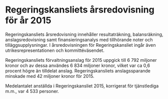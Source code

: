 # Regeringskansliets årsredovisning för år 2015

Regeringskansliets årsredovisning innehåller resultaträkning, balansräkning, anslagsredovisning samt finansieringsanalys med tillhörande noter och tilläggsupplysningar. I årsredovisningen för Regeringskansliet ingår även utrikesrepresentationen och kommittéväsendet.


Regeringskansliets förvaltningsanslag för 2015 uppgick till 6 792 miljoner kronor och av dessa användes 6 834 miljoner kronor, vilket var ca 0,6 procent högre än tilldelat anslag. Regeringskansliets anslagssparande minskade med 42 miljoner kronor för 2015\.

Medelantalet anställda i Regeringskansliet 2015, korrigerat för tjänstlediga m.m., var 4 533 personer.

###

